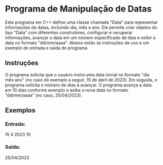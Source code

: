 # Programa de Manipulação de Datas


Este programa em C++ define uma classe chamada "Data" para representar informações de datas, incluindo dia, mês e ano. Ele permite criar objetos do tipo "Data" com diferentes construtores, configurar e recuperar informações, avançar a data em um número especificado de dias e exibir a data no formato "dd/mm/aaaa". Abaixo estão as instruções de uso e um exemplo de entrada e saída do programa.

## Instruções 

O programa solicita que o usuário insira uma data inicial no formato "dia mês ano" (no caso do exemplo a seguir, 15 de abril de 2023).
Em seguida, o programa solicita o número de dias a avançar.
O programa avança a data em 10 dias conforme exemplo e exibe a nova data no formato "dd/mm/aaaa" (no caso, 25/04/2023).

## Exemplos

### Entrada:

15 4 2023
10


### Saída: 

25/04/2023
